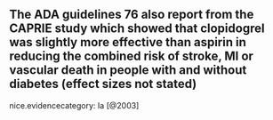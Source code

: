 The ADA guidelines 76 also report from the CAPRIE study which showed that clopidogrel was slightly more effective than aspirin in reducing the combined risk of stroke, MI or vascular death in people with and without diabetes (effect sizes not stated)
---
 nice.evidencecategory: Ia
[@2003]

